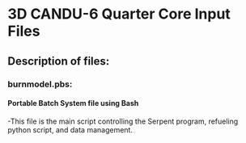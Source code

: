 # 3D CANDU-6 Quarter Core Input Files

## Description of files:

### **burnmodel.pbs:**
#### Portable Batch System file using Bash
-This file is the main script controlling the Serpent program, refueling python script, and data management.
